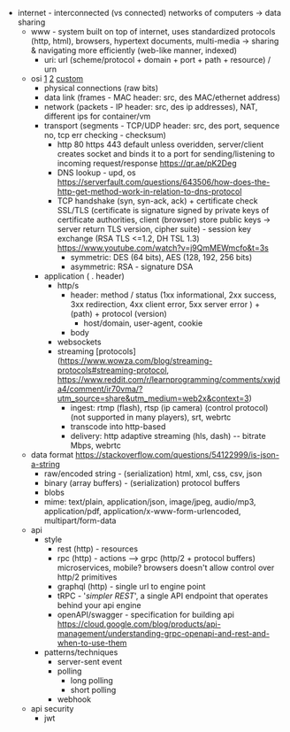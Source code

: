- internet - interconnected (vs connected) networks of computers -> data sharing
	- www - system built on top of internet, uses standardized protocols (http, html), browsers, hypertext documents, multi-media -> sharing & navigating more efficiently (web-like manner, indexed)
		- uri: url (scheme/protocol + domain + port + path + resource) / urn
	- osi [1](https://www.youtube.com/watch?v=0y6FtKsg6J4) [2](https://stackoverflow.com/questions/41986458/osi-layers-explained) [custom](https://www.quora.com/Is-it-mandatory-to-use-a-protocol-TCP-UDP-etc-to-send-data-from-one-PC-to-another-Is-it-possible-to-transmit-data-between-programs-over-the-Internet-without-following-any-protocol-but-your-own-If-yes-how)
		- physical connections (raw bits)
		- data link (frames - MAC header: src, des MAC/ethernet address)
		- network (packets - IP header: src, des ip addresses), NAT, different ips for container/vm
		- transport (segments - TCP/UDP header: src, des port, sequence no, tcp err checking - checksum)
			- http 80 https 443 default unless overidden, server/client creates socket and binds it to a port for sending/listening to incoming request/response https://qr.ae/pK2Deg
			- DNS lookup - upd, os https://serverfault.com/questions/643506/how-does-the-http-get-method-work-in-relation-to-dns-protocol
			- TCP handshake (syn, syn-ack, ack) + certificate check SSL/TLS (certificate is signature signed by private keys of certificate authorities, client (browser) store public keys -> server return TLS version, cipher suite) - session key exchange (RSA TLS <=1.2, DH  TSL 1.3) https://www.youtube.com/watch?v=j9QmMEWmcfo&t=3s
				- symmetric: DES (64 bits), AES (128, 192, 256 bits)
				- asymmetric: RSA - signature DSA
		- application ( . header)
			- http/s 
				- header: method / status (1xx informational, 2xx success, 3xx redirection, 4xx client error, 5xx server error ) + (path) +  protocol (version)
					- host/domain, user-agent, cookie
				- body
			- websockets
			- streaming [protocols](https://www.wowza.com/blog/streaming-protocols#streaming-protocol, https://www.reddit.com/r/learnprogramming/comments/xwjda4/comment/ir70vma/?utm_source=share&utm_medium=web2x&context=3)
				- ingest: rtmp (flash), rtsp (ip camera) (control protocol) (not supported in many players), srt, webrtc
				- transcode into http-based
				- delivery: http adaptive streaming (hls, dash) -- bitrate Mbps, webrtc
	- data format https://stackoverflow.com/questions/54122999/is-json-a-string
		- raw/encoded string - (serialization) html, xml, css, csv, json 
		- binary (array buffers) - (serialization) protocol buffers
		- blobs
		- mime: text/plain, application/json, image/jpeg, audio/mp3, application/pdf, application/x-www-form-urlencoded, multipart/form-data
	- api 
		- style
			- rest (http) - resources
			- rpc (http) - actions --> grpc (http/2 + protocol buffers) microservices, mobile? browsers doesn't allow control over http/2 primitives
			- graphql (http) - single url to engine point
			- tRPC - '*simpler REST*', a single API endpoint that operates behind your api engine
			- openAPI/swagger - specification for building api https://cloud.google.com/blog/products/api-management/understanding-grpc-openapi-and-rest-and-when-to-use-them
		- patterns/techniques
			- server-sent event
			- polling
				- long polling
				- short polling
			- webhook
	- api security
		- jwt
